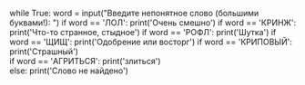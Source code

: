 while True:
    word = input("Введите непонятное слово (большими буквами!): ")
    if word == 'ЛОЛ':
        print('Очень смешно')
    if word == 'КРИНЖ':
        print('Что-то странное, стыдное')
    if word == 'РОФЛ':
        print('Шутка')
    if word == 'ЩИЩ':
        print('Одобрение или восторг')
    if word == 'КРИПОВЫЙ':
        print('Страшный')   
    if word == 'АГРИТЬСЯ':
        print('злиться')    
    else:
        print('Слово не найдено')
